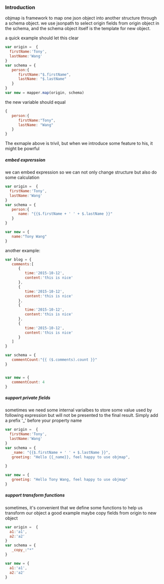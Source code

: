 ### Introduction
objmap is framework to map one json object into another structure through a schema object.
we use jsonpath to select origin fields from origin object in the schema, and the schema object itself is the template for new object. 

a quick example should let this clear
```javascript
var origin =  {
  firstName:'Tony',
  lastName:'Wang'
}
var schema = {
   person:{
      firstName:"$.firstName",
      lastName: "$.lastName"
   }
}
var new = mapper.map(origin, schema)
```
the new variable should equal

```javascript
{
   person:{
      firstName:"Tony",
      lastName: "Wang"
   }
}
```
The exmaple above is trivil, but when we introduce some feature to his, it might be powrful
##### embed exprerssion
we can embed expression so we can not only change structure but also do some calculation

```javascript
var origin =  {
  firstName:'Tony',
  lastName:'Wang'
}
var schema = {
   person:{
      name: "{{$.firstName + ' ' + $.lastName }}"
   }
}

var new = {
   name:"Tony Wang"
}
```

another example:
```javascript
var blog = {
   comments:[
      {
         time:'2015-10-12',
         content:'this is nice'
      },
      {
         time:'2015-10-12',
         content:'this is nice'
      },
      {
         time:'2015-10-12',
         content:'this is nice'
      },
      {
         time:'2015-10-12',
         content:'this is nice'
      }
   ]
}

var schema = {
   commentCount:"{{ ($.comments).count }}"
}


var new = {
   commentCount: 4
}
```


##### support private fields
sometimes we need some internal varialbes to store some value used by following expression but will not be presented to the final result. Simply add a prefix '_' before your property name

```javascript
var origin =  {
  firstName:'Tony',
  lastName:'Wang'
}
var schema = {
   _name: "{{$.firstName + ' ' + $.lastName }}",
   greeting: "Hello {{_name}}, feel happy to use objmap",
   
}

var new = {
   greeting: "Hello Tony Wang, feel happy to use objmap"
}
```
##### support transform functions
sometimes, it's convenient that we define some functions to help us transform our object
a good example maybe copy fields from origin to new object

```javascript
var origin =  {
  a1:'a1',
  a2:'a2'
}
var schema = {
   _copy_:"*"
}

var new = {
  a1:'a1',
  a2:'a2'
}
```
